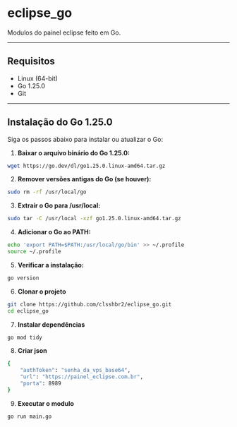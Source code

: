 # eclipse_go

Modulos do painel eclipse feito em Go.

---

## Requisitos

- Linux (64-bit)
- Go 1.25.0
- Git

---

## Instalação do Go 1.25.0

Siga os passos abaixo para instalar ou atualizar o Go:

1. **Baixar o arquivo binário do Go 1.25.0:**

```bash
wget https://go.dev/dl/go1.25.0.linux-amd64.tar.gz
```

2. **Remover versões antigas do Go (se houver):**
```bash
sudo rm -rf /usr/local/go
```

3. **Extrair o Go para /usr/local:**
```bash
sudo tar -C /usr/local -xzf go1.25.0.linux-amd64.tar.gz
```

4. **Adicionar o Go ao PATH:**
```bash
echo 'export PATH=$PATH:/usr/local/go/bin' >> ~/.profile
source ~/.profile
```

5. **Verificar a instalação:**
```bash
go version
```

6. **Clonar o projeto**
```bash
git clone https://github.com/clsshbr2/eclipse_go.git
cd eclipse_go
```

7. **Instalar dependências**
```bash
go mod tidy
```

8. **Criar json**
```bash
{
    "authToken": "senha_da_vps_base64",
    "url": "https://painel_eclipse.com.br",
    "porta": 8989
}
```

9. **Executar o modulo**
```bash
go run main.go
```